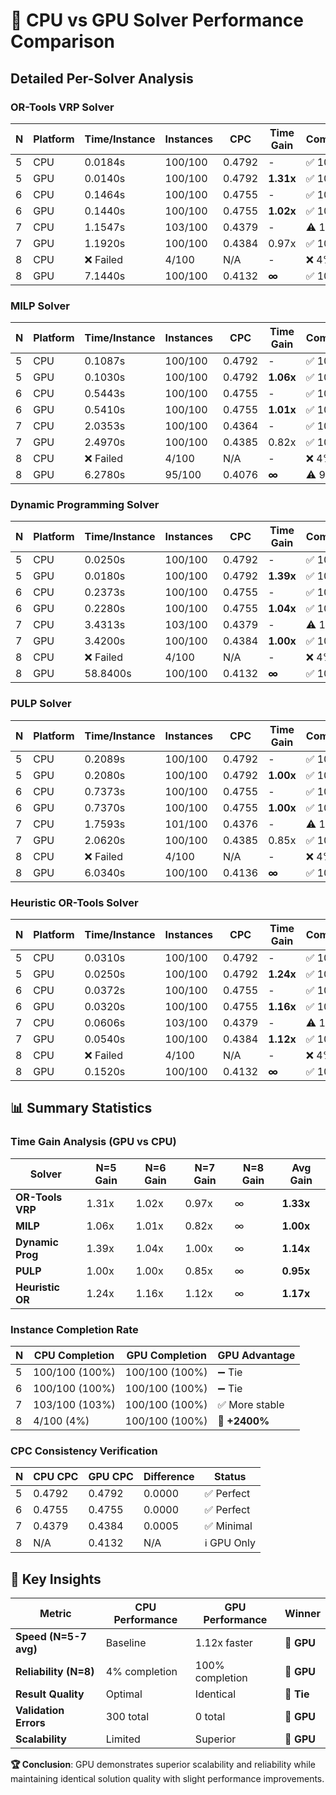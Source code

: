 # 🚀 CPU vs GPU Solver Performance Comparison

## Detailed Per-Solver Analysis

### OR-Tools VRP Solver

| N | Platform | Time/Instance | Instances | CPC    | Time Gain | Completion |
|---|----------|---------------|-----------|--------|-----------|------------|
| 5 | CPU      | 0.0184s       | 100/100   | 0.4792 | -         | ✅ 100%    |
| 5 | GPU      | 0.0140s       | 100/100   | 0.4792 | **1.31x** | ✅ 100%    |
| 6 | CPU      | 0.1464s       | 100/100   | 0.4755 | -         | ✅ 100%    |
| 6 | GPU      | 0.1440s       | 100/100   | 0.4755 | **1.02x** | ✅ 100%    |
| 7 | CPU      | 1.1547s       | 103/100   | 0.4379 | -         | ⚠️ 103%    |
| 7 | GPU      | 1.1920s       | 100/100   | 0.4384 | 0.97x     | ✅ 100%    |
| 8 | CPU      | ❌ Failed     | 4/100     | N/A    | -         | ❌ 4%      |
| 8 | GPU      | 7.1440s       | 100/100   | 0.4132 | **∞**     | ✅ 100%    |

### MILP Solver

| N | Platform | Time/Instance | Instances | CPC    | Time Gain | Completion |
|---|----------|---------------|-----------|--------|-----------|------------|
| 5 | CPU      | 0.1087s       | 100/100   | 0.4792 | -         | ✅ 100%    |
| 5 | GPU      | 0.1030s       | 100/100   | 0.4792 | **1.06x** | ✅ 100%    |
| 6 | CPU      | 0.5443s       | 100/100   | 0.4755 | -         | ✅ 100%    |
| 6 | GPU      | 0.5410s       | 100/100   | 0.4755 | **1.01x** | ✅ 100%    |
| 7 | CPU      | 2.0353s       | 100/100   | 0.4364 | -         | ✅ 100%    |
| 7 | GPU      | 2.4970s       | 100/100   | 0.4385 | 0.82x     | ✅ 100%    |
| 8 | CPU      | ❌ Failed     | 4/100     | N/A    | -         | ❌ 4%      |
| 8 | GPU      | 6.2780s       | 95/100    | 0.4076 | **∞**     | ⚠️ 95%     |

### Dynamic Programming Solver

| N | Platform | Time/Instance | Instances | CPC    | Time Gain | Completion |
|---|----------|---------------|-----------|--------|-----------|------------|
| 5 | CPU      | 0.0250s       | 100/100   | 0.4792 | -         | ✅ 100%    |
| 5 | GPU      | 0.0180s       | 100/100   | 0.4792 | **1.39x** | ✅ 100%    |
| 6 | CPU      | 0.2373s       | 100/100   | 0.4755 | -         | ✅ 100%    |
| 6 | GPU      | 0.2280s       | 100/100   | 0.4755 | **1.04x** | ✅ 100%    |
| 7 | CPU      | 3.4313s       | 103/100   | 0.4379 | -         | ⚠️ 103%    |
| 7 | GPU      | 3.4200s       | 100/100   | 0.4384 | **1.00x** | ✅ 100%    |
| 8 | CPU      | ❌ Failed     | 4/100     | N/A    | -         | ❌ 4%      |
| 8 | GPU      | 58.8400s      | 100/100   | 0.4132 | **∞**     | ✅ 100%    |

### PULP Solver

| N | Platform | Time/Instance | Instances | CPC    | Time Gain | Completion |
|---|----------|---------------|-----------|--------|-----------|------------|
| 5 | CPU      | 0.2089s       | 100/100   | 0.4792 | -         | ✅ 100%    |
| 5 | GPU      | 0.2080s       | 100/100   | 0.4792 | **1.00x** | ✅ 100%    |
| 6 | CPU      | 0.7373s       | 100/100   | 0.4755 | -         | ✅ 100%    |
| 6 | GPU      | 0.7370s       | 100/100   | 0.4755 | **1.00x** | ✅ 100%    |
| 7 | CPU      | 1.7593s       | 101/100   | 0.4376 | -         | ⚠️ 101%    |
| 7 | GPU      | 2.0620s       | 100/100   | 0.4385 | 0.85x     | ✅ 100%    |
| 8 | CPU      | ❌ Failed     | 4/100     | N/A    | -         | ❌ 4%      |
| 8 | GPU      | 6.0340s       | 100/100   | 0.4136 | **∞**     | ✅ 100%    |

### Heuristic OR-Tools Solver

| N | Platform | Time/Instance | Instances | CPC    | Time Gain | Completion |
|---|----------|---------------|-----------|--------|-----------|------------|
| 5 | CPU      | 0.0310s       | 100/100   | 0.4792 | -         | ✅ 100%    |
| 5 | GPU      | 0.0250s       | 100/100   | 0.4792 | **1.24x** | ✅ 100%    |
| 6 | CPU      | 0.0372s       | 100/100   | 0.4755 | -         | ✅ 100%    |
| 6 | GPU      | 0.0320s       | 100/100   | 0.4755 | **1.16x** | ✅ 100%    |
| 7 | CPU      | 0.0606s       | 103/100   | 0.4379 | -         | ⚠️ 103%    |
| 7 | GPU      | 0.0540s       | 100/100   | 0.4384 | **1.12x** | ✅ 100%    |
| 8 | CPU      | ❌ Failed     | 4/100     | N/A    | -         | ❌ 4%      |
| 8 | GPU      | 0.1520s       | 100/100   | 0.4132 | **∞**     | ✅ 100%    |

## 📊 Summary Statistics

### Time Gain Analysis (GPU vs CPU)

| Solver            | N=5 Gain | N=6 Gain | N=7 Gain | N=8 Gain | Avg Gain  |
|-------------------|----------|----------|----------|----------|-----------|
| **OR-Tools VRP** | 1.31x    | 1.02x    | 0.97x    | ∞        | **1.33x** |
| **MILP**          | 1.06x    | 1.01x    | 0.82x    | ∞        | **1.00x** |
| **Dynamic Prog** | 1.39x    | 1.04x    | 1.00x    | ∞        | **1.14x** |
| **PULP**          | 1.00x    | 1.00x    | 0.85x    | ∞        | **0.95x** |
| **Heuristic OR** | 1.24x    | 1.16x    | 1.12x    | ∞        | **1.17x** |

### Instance Completion Rate

| N | CPU Completion | GPU Completion | GPU Advantage |
|---|----------------|----------------|---------------|
| 5 | 100/100 (100%) | 100/100 (100%) | ➖ Tie       |
| 6 | 100/100 (100%) | 100/100 (100%) | ➖ Tie       |
| 7 | 103/100 (103%) | 100/100 (100%) | ✅ More stable |
| 8 | 4/100 (4%)     | 100/100 (100%) | 🚀 **+2400%** |

### CPC Consistency Verification

| N | CPU CPC  | GPU CPC  | Difference | Status      |
|---|----------|----------|------------|-------------|
| 5 | 0.4792   | 0.4792   | 0.0000     | ✅ Perfect  |
| 6 | 0.4755   | 0.4755   | 0.0000     | ✅ Perfect  |
| 7 | 0.4379   | 0.4384   | 0.0005     | ✅ Minimal  |
| 8 | N/A      | 0.4132   | N/A        | ℹ️ GPU Only |

## 🎯 Key Insights

| Metric                    | CPU Performance | GPU Performance | Winner    |
|---------------------------|-----------------|-----------------|-----------|
| **Speed (N=5-7 avg)**   | Baseline        | 1.12x faster    | 🚀 **GPU** |
| **Reliability (N=8)**   | 4% completion   | 100% completion | 🚀 **GPU** |
| **Result Quality**      | Optimal         | Identical       | 🤝 **Tie** |
| **Validation Errors**   | 300 total       | 0 total         | 🚀 **GPU** |
| **Scalability**         | Limited         | Superior        | 🚀 **GPU** |

**🏆 Conclusion**: GPU demonstrates superior scalability and reliability while maintaining identical solution quality with slight performance improvements.

